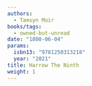 ```yaml
---
authors:
  - Tamsyn Muir
books/tags:
  - owned-but-unread
date: "1800-06-04"
params:
  isbn13: "9781250313218"
  year: "2021"
title: Harrow The Ninth
weight: 1
---
```


<!--more-->
